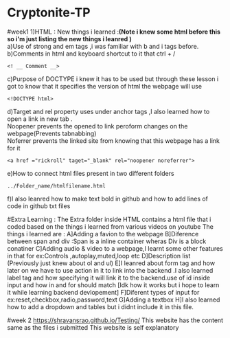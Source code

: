# Cryptonite-TP
#week1
1)HTML :
New things i learned :<b>(Note i knew some html before this so i'm just listing the new things i leanred )</b><br>
a)Use of strong and em tags ,i was familiar with b and i tags before.
<br>
b)Comments in html and keyboard shortcut to it that ctrl + /
```
<! __ Comment __>
```
c)Purpose of DOCTYPE i knew it has to be used but through these lesson i got to know that it specifies the version of html the webpage will use
```
<!DOCTYPE html>
```
d)Target and rel property uses under anchor tags ,I also learned how to open a link in new tab .
<br>
 Noopener prevents the opened to link peroform changes on the webpage(Prevents tabnabbing)<br>
 Noferrer prevents the linked site from knowing that this webpage has a link for it<br>
 ```
<a href ="rickroll" taget="_blank" rel="noopener noreferrer"> 
```
e)How to connect html files present in two different folders 
```
../Folder_name/htmlfilename.html
```
f)I also leanred how to make text bold in github and how to add lines of code in github txt files

#Extra Learning :
The Extra folder inside HTML contains a html file that i coded based on the things i learned from various videos on youtube 
The things i learned are :
A]Adding a favion to the webpage
B]Diference between span and div :Span is a inline container wheras Div is a block conatiner
C]Adding audio & video to a webpage,I learnt some other features in that for ex:Controls ,autoplay,muted,loop etc
D]Description list (Previously just knew about ol and ul)
E]I leanred about form tag and how later on we have to use action in it to link into the backend .I also learned label tag and how specifying it will link it to the backend.use of id inside input and how in and for should match [Idk how it works but i hope to learn it while learning backend devlopement]
F]Diferent types of input for ex:reset,checkbox,radio,password,text
G]Adding a textbox
H]I also learned how to add a dropdown and tables but i didnt include it in this file.

#week 2
https://shravansrao.github.io/Testing/
This website has the content same as the files i submitted
This website is self explanatory
